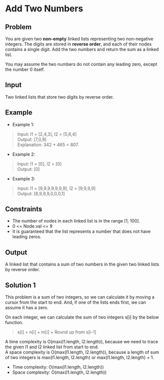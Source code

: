 # Add Two Numbers

## Problem

You are given two **non-empty** linked lists representing two non-negative integers. The digits are stored in **reverse order**, and each of their nodes contains a single digit. Add the two numbers and return the sum as a linked list.

You may assume the two numbers do not contain any leading zero, except the number 0 itself.

## Input

Two linked lists that store two digits by reverse order.

## Example

- Example 1:

>Input: l1 = [2,4,3], l2 = [5,6,4]  
Output: [7,0,8]  
Explanation: 342 + 465 = 807.  

- Example 2:

>Input: l1 = [0], l2 = [0]  
Output: [0]  

- Example 3:

>Input: l1 = [9,9,9,9,9,9,9], l2 = [9,9,9,9]  
Output: [8,9,9,9,0,0,0,1]  

## Constraints

- The number of nodes in each linked list is in the range [1, 100].
- 0 <= Node.val <= 9
- It is guaranteed that the list represents a number that does not have leading zeros.

## Output

A linked list that contains a sum of two numbers in the given two linked lists by reverse order.

## Solution 1

This problem is a sum of two integers, so we can calculate it by moving a cursor from the start to end. And, if one of the lists ends first, we can assume it has a zero.

On each integer, we can calculate the sum of two integers s[i] by the below function.  

>s[i] = n[i] + m[i] + Round up from s[i-1]

A time complexity is O(max(l1.length, l2.length)), because we need to trace the given l1 and l2 linked list from start to end.  
A space complexity is O(max(l1.length, l2.length)), because a length of sum of two integers is max(l1.length, l2.length) or max(l1.length, l2.length) + 1.

- Time complexity: O(max(l1.length, l2.length))
- Space complexity: O(max(l1.length, l2.length))
